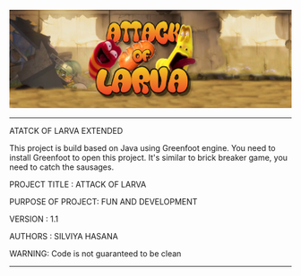 ![plot](./images/title.jpeg)

------------------------------------------------------------------------
ATATCK OF LARVA EXTENDED

This project is build based on Java using Greenfoot engine. You need to install Greenfoot to open this project.
It's similar to brick breaker game, you need to catch the sausages. 

PROJECT TITLE     : ATTACK OF LARVA

PURPOSE OF PROJECT: FUN AND DEVELOPMENT

VERSION           : 1.1

AUTHORS           : SILVIYA HASANA


WARNING: Code is not guaranteed to be clean

------------------------------------------------------------------------


